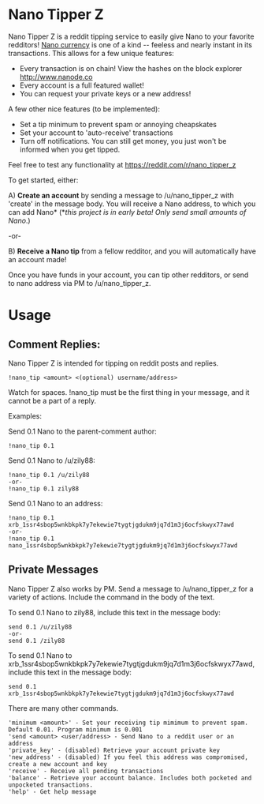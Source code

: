 # Nano Tipper Z


Nano Tipper Z is a reddit tipping service to easily give Nano to your favorite redditors!
[Nano currency](http://www.nano.org) is one of a kind -- feeless and nearly instant in its transactions. This allows for a few unique features:
* Every transaction is on chain! View the hashes on the block explorer http://www.nanode.co
* Every account is a full featured wallet!
* You can request your private keys or a new address!

A few other nice features (to be implemented):
* Set a tip minimum to prevent spam or annoying cheapskates
* Set your account to 'auto-receive' transactions
* Turn off notifications. You can still get money, you just won't be informed when you get tipped.

Feel free to test any functionality at https://reddit.com/r/nano_tipper_z

To get started, either:

A) **Create an account** by sending a message to /u/nano_tipper_z with 'create' in the message body. You will receive a Nano address, to which you can add Nano\* (\**this project is in early beta! Only send small amounts of Nano*.)

-or-

B) **Receive a Nano tip** from a fellow redditor, and you will automatically have an account made!

Once you have funds in your account, you can tip other redditors, or send to nano address via PM to /u/nano_tipper_z.
# Usage
## Comment Replies:

Nano Tipper Z is intended for tipping on reddit posts and replies.

    !nano_tip <amount> <(optional) username/address>

Watch for spaces. !nano_tip must be the first thing in your message, and it cannot be a part of a reply.

Examples:

Send 0.1 Nano to the parent-comment author:

    !nano_tip 0.1

Send 0.1 Nano to /u/zily88:

    !nano_tip 0.1 /u/zily88
    -or-
    !nano_tip 0.1 zily88

Send 0.1 Nano to an address:

    !nano_tip 0.1 xrb_1ssr4sbop5wnkbkpk7y7ekewie7tygtjgdukm9jq7d1m3j6ocfskwyx77awd
    -or-
    !nano_tip 0.1 nano_1ssr4sbop5wnkbkpk7y7ekewie7tygtjgdukm9jq7d1m3j6ocfskwyx77awd


## Private Messages

Nano Tipper Z also works by PM. Send a message to /u/nano_tipper_z for a variety of actions. Include the command in the body of the text.

To send 0.1 Nano to zily88, include this text in the message body:

    send 0.1 /u/zily88
    -or-
    send 0.1 /zily88

To send 0.1 Nano to xrb\_1ssr4sbop5wnkbkpk7y7ekewie7tygtjgdukm9jq7d1m3j6ocfskwyx77awd, include this text in the message body:

    send 0.1 xrb_1ssr4sbop5wnkbkpk7y7ekewie7tygtjgdukm9jq7d1m3j6ocfskwyx77awd

There are many other commands.

    'minimum <amount>' - Set your receiving tip mimimum to prevent spam. Default 0.01. Program minimum is 0.001
    'send <amount> <user/address> - Send Nano to a reddit user or an address
    'private_key' - (disabled) Retrieve your account private key
    'new_address' - (disabled) If you feel this address was compromised, create a new account and key
    'receive' - Receive all pending transactions
    'balance' - Retrieve your account balance. Includes both pocketed and unpocketed transactions.
    'help' - Get help message